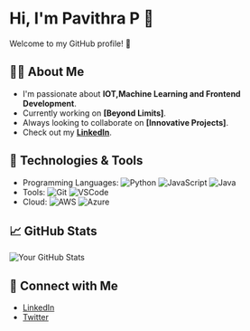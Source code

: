 # Hi, I'm **Pavithra P** 👋

Welcome to my GitHub profile! 🚀

## 👨‍💻 About Me
- I'm passionate about **IOT,Machine Learning and Frontend Development**.
- Currently working on **[Beyond Limits]**.
- Always looking to collaborate on **[Innovative Projects]**.
- Check out my **[LinkedIn](https://www.linkedin.com/in/pavithrap08/)**.

## 🔧 Technologies & Tools
- Programming Languages: ![Python](https://img.shields.io/badge/-Python-3776AB?style=flat&logo=python&logoColor=white) ![JavaScript](https://img.shields.io/badge/-JavaScript-F7DF1E?style=flat&logo=javascript&logoColor=black) ![Java](https://img.shields.io/badge/-Java-007396?style=flat&logo=java&logoColor=white)
- Tools: ![Git](https://img.shields.io/badge/-Git-F05032?style=flat&logo=git&logoColor=white) ![VSCode](https://img.shields.io/badge/-VSCode-0078D4?style=flat&logo=visualstudiocode&logoColor=white)
- Cloud: ![AWS](https://img.shields.io/badge/-AWS-232F3E?style=flat&logo=amazonaws&logoColor=white) ![Azure](https://img.shields.io/badge/-Azure-0089D6?style=flat&logo=microsoftazure&logoColor=white)

## 📈 GitHub Stats
![Your GitHub Stats](https://github-readme-stats.vercel.app/api?username=your-username&show_icons=true&hide_title=true)



## 💬 Connect with Me
- [LinkedIn](https://www.linkedin.com/in/pavithrap08)
- [Twitter](https://twitter.com/your-twitter-profile)

